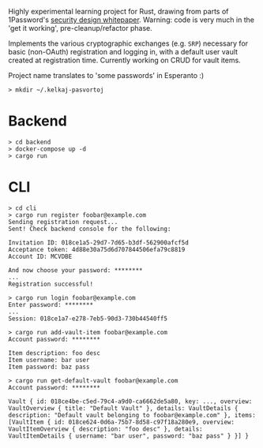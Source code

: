 Highly experimental learning project for Rust, drawing from parts of 1Password's [security design whitepaper](https://1passwordstatic.com/files/security/1password-white-paper.pdf). Warning: code is very much in the 'get it working', pre-cleanup/refactor phase.

Implements the various cryptographic exchanges (e.g. `SRP`) necessary for basic (non-OAuth) registration and logging in, with a default user vault created at registration time. Currently working on CRUD for vault items.

Project name translates to 'some passwords' in Esperanto :)

```shell
> mkdir ~/.kelkaj-pasvortoj
```

# Backend
```shell
> cd backend
> docker-compose up -d
> cargo run
```

# CLI
```shell
> cd cli
> cargo run register foobar@example.com
Sending registration request...
Sent! Check backend console for the following:

Invitation ID: 018ce1a5-29d7-7d65-b3df-562900afcf5d
Acceptance token: 4d88e30a75d6d707844506efa79c8819
Account ID: MCVDBE

And now choose your password: ********
...
Registration successful!

> cargo run login foobar@example.com
Enter password: ********
...
Session: 018ce1a7-e278-7eb5-90d3-730b44540ff5

> cargo run add-vault-item foobar@example.com
Account password: ********

Item description: foo desc
Item username: bar user
Item password: baz pass

> cargo run get-default-vault foobar@example.com
Account password: ********

Vault { id: 018ce4be-c5ed-79c4-a9d0-ca6662de5a80, key: ..., overview: VaultOverview { title: "Default Vault" }, details: VaultDetails { description: "Default vault belonging to foobar@example.com" }, items: [VaultItem { id: 018ce624-0d6a-75b7-8d58-c97f18a280e9, overview: VaultItemOverview { description: "foo desc" }, details: VaultItemDetails { username: "bar user", password: "baz pass" } }] }
```
